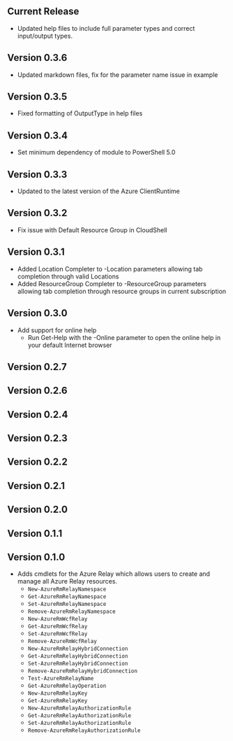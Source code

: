<!--
    Please leave this section at the top of the change log.

    Changes for the current release should go under the section titled "Current Release", and should adhere to the following format:

    ## Current Release
    * Overview of change #1
        - Additional information about change #1
    * Overview of change #2
        - Additional information about change #2
        - Additional information about change #2
    * Overview of change #3
    * Overview of change #4
        - Additional information about change #4

    ## YYYY.MM.DD - Version X.Y.Z (Previous Release)
    * Overview of change #1
        - Additional information about change #1
-->
## Current Release
* Updated help files to include full parameter types and correct input/output types.

## Version 0.3.6
* Updated markdown files, fix for the parameter name issue in example

## Version 0.3.5
* Fixed formatting of OutputType in help files

## Version 0.3.4
* Set minimum dependency of module to PowerShell 5.0

## Version 0.3.3
* Updated to the latest version of the Azure ClientRuntime

## Version 0.3.2
* Fix issue with Default Resource Group in CloudShell

## Version 0.3.1
* Added Location Completer to -Location parameters allowing tab completion through valid Locations
* Added ResourceGroup Completer to -ResourceGroup parameters allowing tab completion through resource groups in current subscription

## Version 0.3.0
* Add support for online help
    - Run Get-Help with the -Online parameter to open the online help in your default Internet browser
    
## Version 0.2.7

## Version 0.2.6

## Version 0.2.4

## Version 0.2.3

## Version 0.2.2

## Version 0.2.1

## Version 0.2.0

## Version 0.1.1

## Version 0.1.0
* Adds cmdlets for the Azure Relay which allows users to create and manage all Azure Relay resources.
    - `New-AzureRmRelayNamespace`
    - `Get-AzureRmRelayNamespace`
    - `Set-AzureRmRelayNamespace`
    - `Remove-AzureRmRelayNamespace`
    - `New-AzureRmWcfRelay`
    - `Get-AzureRmWcfRelay`
    - `Set-AzureRmWcfRelay`
    - `Remove-AzureRmWcfRelay`
    - `New-AzureRmRelayHybridConnection`
    - `Get-AzureRmRelayHybridConnection`
    - `Set-AzureRmRelayHybridConnection`
    - `Remove-AzureRmRelayHybridConnection`
    - `Test-AzureRmRelayName`
    - `Get-AzureRmRelayOperation`
    - `New-AzureRmRelayKey`
    - `Get-AzureRmRelayKey`
    - `New-AzureRmRelayAuthorizationRule`
    - `Get-AzureRmRelayAuthorizationRule`
    - `Set-AzureRmRelayAuthorizationRule`
    - `Remove-AzureRmRelayAuthorizationRule`
